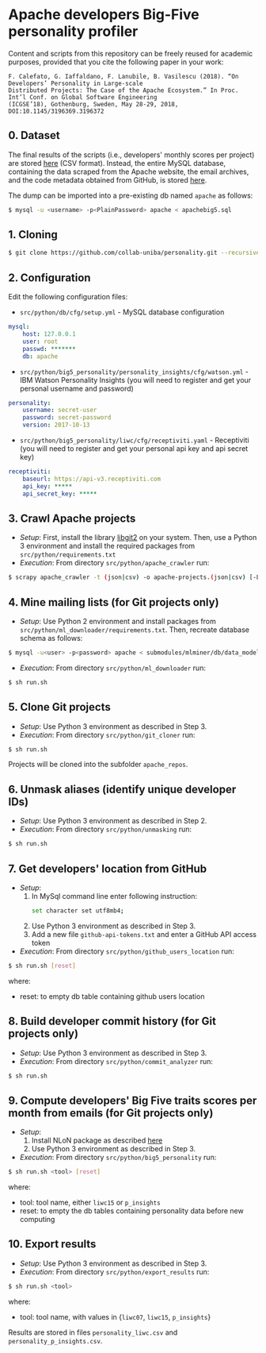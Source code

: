 # Apache developers Big-Five personality profiler

Content and scripts from this repository can be freely reused for academic purposes, provided that you cite the following paper in your work:
```
F. Calefato, G. Iaffaldano, F. Lanubile, B. Vasilescu (2018). “On Developers’ Personality in Large-scale
Distributed Projects: The Case of the Apache Ecosystem.” In Proc. Int’l Conf. on Global Software Engineering 
(ICGSE’18), Gothenburg, Sweden, May 28-29, 2018, DOI:10.1145/3196369.3196372 
```

## 0. Dataset
The final results of the scripts (i.e., developers' monthly scores per project) are stored [here](https://raw.githubusercontent.com/collab-uniba/personality/master/src/python/export_results/personality.csv) (CSV format). 
Instead, the entire MySQL database, containing the data scraped from the Apache website, the email archives, and the code metadata obtained from GitHub, is stored [here](https://mega.nz/#!IQ91SAZJ!HXIdsZTT9qay3a-BbFAIJUzaPaktWaSr1pCF-ZwH_tY).

The dump can be imported into a pre-existing db named `apache` as follows:

```bash
$ mysql -u <username> -p<PlainPassword> apache < apachebig5.sql
```

## 1. Cloning
```bash
$ git clone https://github.com/collab-uniba/personality.git --recursive
```
## 2. Configuration
Edit the following configuration files:
* `src/python/db/cfg/setup.yml` - MySQL database configuration
```yaml
mysql:
    host: 127.0.0.1
    user: root
    passwd: *******
    db: apache
```
* `src/python/big5_personality/personality_insights/cfg/watson.yml` - IBM Watson Personality Insights (you will need to register and 
get your personal username and password)
```yaml
personality:
    username: secret-user
    password: secret-password
    version: 2017-10-13
```
* `src/python/big5_personality/liwc/cfg/receptiviti.yaml` - Receptiviti (you will need to register and 
get your personal api key and api secret key)
```yaml
receptiviti:
    baseurl: https://api-v3.receptiviti.com
    api_key: *****
    api_secret_key: *****
```

## 3. Crawl Apache projects
* *Setup*:
First, install the library [libgit2](https://libgit2.org) on your system. Then, use a Python 3 environment and install the required packages from `src/python/requirements.txt`
* *Execution*:
From directory `src/python/apache_crawler` run:
```bash
$ scrapy apache_crawler -t (json|csv) -o apache-projects.(json|csv) [-L DEBUG --logfile apache.log]
```

## 4. Mine mailing lists (for Git projects only)
* *Setup*:
Use Python 2 environment and install packages from `src/python/ml_downloader/requirements.txt`.
Then, recreate database schema as follows:
```bash
$ mysql -u<user> -p<password> apache < submodules/mlminer/db/data_model_mysql.sql
```
* *Execution*:
From directory `src/python/ml_downloader` run:
```bash
$ sh run.sh
```

## 5. Clone Git projects
* *Setup*:
Use Python 3 environment as described in Step 3.
* *Execution*:
From directory `src/python/git_cloner` run:
```bash
$ sh run.sh
```
Projects will be cloned into the subfolder `apache_repos`.

<!---
## 5. Mine pull requests (for git projects only)

*Setup*

Use Python 3 environment as described in Step 3. Also, add a new file `gh/github-api-tokens.txt`
and enter a GitHub API access token per line -- the more the better.

*Execution*

From directory `src/python/pr_downloader` run:
```bash
$ sh run.sh
```
-->
## 6. Unmask aliases (identify unique developer IDs)
* *Setup*:
Use Python 3 environment as described in Step 2.
* *Execution*:
From directory `src/python/unmasking` run:
```bash
$ sh run.sh
```

## 7. Get developers' location from GitHub
* *Setup*:
    1. In MySql command line enter following instruction:
        ```bash
        set character set utf8mb4; 
        ```
    2. Use Python 3 environment as described in Step 3. 
    3. Add a new file `github-api-tokens.txt`
and enter a GitHub API access token
* *Execution*:
From directory `src/python/github_users_location` run:
```bash
$ sh run.sh [reset]
```
where:
- reset: to empty db table containing github users location

## 8. Build developer commit history (for Git projects only)
* *Setup*:
Use Python 3 environment as described in Step 3.
* *Execution*:
From directory `src/python/commit_analyzer` run:
```bash
$ sh run.sh 
```

## 9. Compute developers' Big Five traits scores per month from emails (for Git projects only)
* *Setup*:
    1. Install NLoN package as described [here](https://github.com/M3SOulu/NLoN)
    2. Use Python 3 environment as described in Step 3.
* *Execution*:
From directory `src/python/big5_personality` run:
```bash
$ sh run.sh <tool> [reset]
```
where:
- tool: tool name, either `liwc15` or `p_insights`
- reset: to empty the db tables containing personality data before new computing

## 10. Export results
* *Setup*:
Use Python 3 environment as described in Step 3.
* *Execution*:
From directory `src/python/export_results` run:
```bash
$ sh run.sh <tool>
```
where:
- tool: tool name, with values in {`liwc07`, `liwc15`, `p_insights`}

Results are stored in files `personality_liwc.csv` and `personality_p_insights.csv`.
